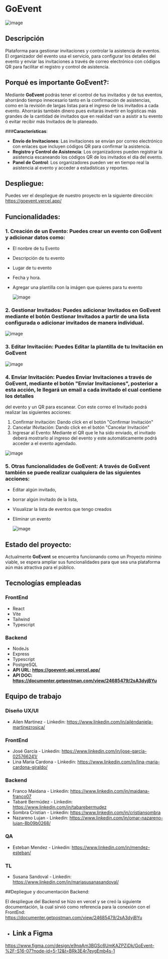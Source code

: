 # GoEvent

![image](https://github.com/user-attachments/assets/becd0ff7-6784-4568-b073-8188925a14a7)


## Descripción

Plataforma para gestionar invitaciones y controlar la asistencia de eventos. El organizador del evento usa el servicio, para configurar los detalles del evento y enviar las invitaciones a través de correo electrónico con códigos QR para facilitar el registro y control de asistencia.

## Porqué es importante **GoEvent**?: 

Mediante **GoEvent** podrás tener el control de tus invitados y de tus eventos, ahorrándo tiempo innecesario tanto en la confirmación de asistencias, como en la revisión de largas listas para el ingreso de los invitados a cada evento. Ahorrarás también dinero pues evitarás invertir en logísticas más grandes de la cantidad de invitados que en realidad van a asistir a tu evento ó evitar recibir más Invitados de lo planeado.

###**Características**:

- **Envío de Invitaciones**: Las invitaciones se envían por correo electrónico con enlaces que incluyen códigos QR para confirmar la asistencia.
- **Registro y Control de Asistencia**: Los organizadores pueden registrar la asistencia escaneando los códigos QR de los invitados el día del evento.
- **Panel de Control**: Los organizadores pueden ver en tiempo real la asistencia al evento y acceder a estadísticas y reportes.

## Despliegue:

Puedes ver el despliegue de nuestro proyecto en la siguiente dirección: https://goevent.vercel.app/


## Funcionalidades:

### 1. Creación de un Evento: Puedes crear un evento con **GoEvent** y adicionar datos como: 

- El nonbre de tu Evento
- Descripción de tu evento
- Lugar de tu evento
- Fecha y hora.
- Agregar una plantilla con la imágen que quieres para tu evento

  ![image](https://github.com/user-attachments/assets/808a8628-d7dc-4c9e-8f48-d360fcdcc9f3)


### 2. Gestionar Invitados: Puedes adicionar Invitados en **GoEvent** mediante el botón **Gestionar Invitados** a partir de una lista configurada o adicionar invitados de manera individual.


![image](https://github.com/user-attachments/assets/86a806cd-2163-4439-95c7-272cb2bc4cdc)


### 3. Editar Invitación: Puedes Editar la plantilla de tu Invitación en **GoEvent** 

![image](https://github.com/user-attachments/assets/889acb4f-22de-4ef2-baa3-1ee57e6c3207)



### 4. Enviar Invitación: Puedes Enviar Invitaciones a través de  **GoEvent**, mediante el botón "Enviar Invitaciones", posterior a esta acción, le llegará un email a cada invitado el cual contiene los detalles
del evento y un QR para escanear. Con este correo el Invitado podrá realizar las siguientes acciones:

1. Confirmar Invitación: Dando click en el botón "Confirmar Invitación"
2. Cancelar INvitación: Dando click en el botón "Cancelar Invitación"
3. Ingresar al Evento: Mediante el QR que le ha sido enviado, el invitado deberá mostrarlo al ingreso del evento y este automáticamente podrá acceder a el evento agendado.

![image](https://github.com/user-attachments/assets/ff3c689e-9294-45a6-95e9-4dee099755ae)

### 5. Otras funcionalidades de GoEvent: A través de  **GoEvent** también se puede realizar cualquiera de las siguientes acciones:

- Editar algún invitado,
- borrar algún invitado de la lista,
- Visualizar la lista de eventos que tengo creados
- Eliminar un evento

  ![image](https://github.com/user-attachments/assets/c8474f23-2212-4b05-afad-b56bf9880fb5)

## Estado del proyecto: 

Actualmente **GoEvent** se encuentra funcionando como un Proyecto minimo viable, se espera ampliar sus funcionalidades para que sea una plataforma aún más atractiva para el público.


## Tecnologías empleadas

### FrontEnd
- React
- Vite
- Tailwind
- Typescript

### Backend
- NodeJs
- Express
- Typescript
- PostgreSQL
- **API URL: https://goevent-api.vercel.app/**
- **API DOC: https://documenter.getpostman.com/view/24685479/2sA3dyjBYu**

## Equipo de trabajo

### Diseño UX/UI
- Ailen Martinez - Linkedin: https://www.linkedin.com/in/ailéndaniela-martinezrosica/

### FrontEnd
- José García - Linkedin: https://www.linkedin.com/in/jose-garcia-025766241/
- Lina Maria Cardona - Linkedin: https://www.linkedin.com/in/lina-maria-cardona-giraldo/

### Backend
- Franco Maidana - Linkedin: https://www.linkedin.com/in/maidana-franco07
- Tabaré Bermúdez - Linkedin: https://www.linkedin.com/in/tabarebermudez
- Sombra Cristian - Linkedin: https://www.linkedin.com/in/cristiansombra
- Nazareno Lujan - Linkedin: https://www.linkedin.com/in/omar-nazareno-lujan-8b09b0268/

### QA
- Esteban Mendez - Linkedin: https://www.linkedin.com/in/mendez-esteban/

### TL
- Susana Sandoval - Linkedin: https://www.linkedin.com/in/mariasusanasandoval/

##Depliegue y documentación Backend:

El despliegue del Backend se hizo en vercel y se creó la siguiente documentación, la cual sirvió como referencia para la conexión con el FrontEnd: https://documenter.getpostman.com/view/24685479/2sA3dyjBYu


- ## Link a Figma
https://www.figma.com/design/e9nqAm3BGSc6UmKAZPZiDk/GoEvent-%2F-S16-07?node-id=5-12&t=BRk3E4r7eygEmb4s-1
